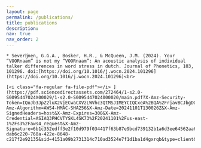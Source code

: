 ```yaml
---
layout: page
permalink: /publications/
title: publications
description:
nav: true
nav_order: 2
---
```


<!-- _pages/publications.md -->

<!-- Bibsearch Feature -->

    * Severĳnen, G.G.A., Bosker, H.R., & McQueen, J.M. (2024). Your “VOORnaam” is not my “VOORnaam”: An acoustic analysis of individual talker differences in word stress in dutch. Journal of Phonetics, 103, 101296. doi:[https://doi.org/10.1016/j.wocn.2024.101296](https://doi.org/10.1016/j.wocn.2024.101296)<br>

    [<i class="fa-regular fa-file-pdf"></i> ](https://pdf.sciencedirectassets.com/272464/1-s2.0-S0095447024X00029/1-s2.0-S0095447024000020/main.pdf?X-Amz-Security-Token=IQoJb3JpZ2luX2VjECwaCXVzLWVhc3QtMSJIMEYCIQCxeA%2BQA%2FrjavBCJbgDQIzGXYuUYbyo7BSZ55%2BteAN%2BMQIhAJuo74ggI34653rOY6XQXlVIA7fHkLt0nQH%2FOHmzYKeZKrwFCKX%2F%2F%2F%2F%2F%2F%2F%2F%2F%2FwEQBRoMMDU5MDAzNTQ2ODY1Igz4s8TAP29zUB9UtE0qkAU5NxaH5eyQix%2FKVC0LYvR9pW0pSfN4zIP3NkpauHQClWSv59LYGpvmfvBKAgoMQ8IfUGUQ6Yu0P%2F37UdcWf1kCHMpxsGfsFPQY2wMc1C1lWJxvppRwJ8CrBLEV2n0s9N4G5qcuWoLXVe%2FMi0Y5Wd%2FTTYIV7WhclgKMFBffOCkOEWYdbVahBRbyD8D99NwF7CLVIpu%2F4NjtyJyv1cXBzQCaNr%2FiDz9P2JmU5j8Res%2F2r1xXyXlY7JLW3F2WFg42Z91BmzTmDhsVgEzoRuXLGVG2XSthvbj%2Fyw0c2LRSs%2FIY9CtYjFdsyaYSsMiR4LCBN7yOSQldUCa3X6qbvQM%2BEkLWzJ7rsvYxeyC8ZqregkM4JnaP6yhw0I45bVo9mpsQrXPzm9mU%2FWcGEkLeeCL8lN5cfHbccZ4EplIDlAL56rXtwaunKa44yvyxkIWE194ToKujrr0kIyZyHkCRiGNTjemkv2JyQJjGoP23fM0YGkrVgL5dp7ebrZKG9aA%2Bw%2BU8d6jVGN6AIB%2BHtQOjs4YJ%2FV%2BVyOegaE9sgib%2FY3x%2F%2Fr8wGtsJXcS91nw4rrI9jML59Hy4Ycc8BwEwdus3y%2FeTgJ7AgUyveMAKV9zh5Roc87h%2FWFKitb8z%2FgKZmvm3Lri%2BKOEMeBnTYHoQ94pZcNsNJkD5NKtgVPChqUlJ0572GDwmY%2FcrZA6Ii%2BPYKsTL7%2Blwrcc8QNZ%2FdkMfKmf39r5%2Byqco%2B2yADo09Zdif4Pp35Te%2B4fqAfVT67s8T9cS2yLeaxtejjYSVY1AUxexw3vIpOyQicrqTd034fYzVPX9y67D6RDvCNNxlHYSYisWnSFnC8vsgaH1fzg%2BKrK9ttWL7xLWwH%2Bwo6QdJxJc0PnuspMpvoDD7gJO5BjqwAeDTkWbCJvvhSe4ffRdf2AWfkSGbRV9ekXClzzsyJ5q8%2Bx65vbmzUZZXn1icxXjU04kuMiOy4WYAnhu3YFSUH6h5AH0UGt55ZFrA61InXuJ%2Fjqa7Q0D38f6mqRPqeLKuKkpGaBvYTSqSOuyi3Aopf6%2Fb2CP5AuhNnlrqVxQwoT4fzvlGyyZxNxrmTcZg7ZCoocakVGdERZL%2FpZ1hBh0j1%2BwrCZFvOh5DcMh9GwCt3Gjr&X-Amz-Algorithm=AWS4-HMAC-SHA256&X-Amz-Date=20241101T130026Z&X-Amz-SignedHeaders=host&X-Amz-Expires=300&X-Amz-Credential=ASIAQ3PHCVTYSKL4SK73%2F20241101%2Fus-east-1%2Fs3%2Faws4_request&X-Amz-Signature=6b1c352edff3e2f10d979f034417f63b87e9bcd739132b1a6d3ee64562aa63c9&hash=124c0e096d1564958fed61905c039ec63ac577949d45dc26b24b1658fb2f4a48&host=68042c943591013ac2b2430a89b270f6af2c76d8dfd086a07176afe7c76c2c61&pii=S0095447024000020&tid=spdf-dab6c220-768a-422e-8648-c217f2e92135&sid=4151a09b2731314c710ad3524e7f1d1ba1d4gxrqb&type=client&tsoh=d3d3LnNjaWVuY2VkaXJlY3QuY29t&ua=0f165f020d0451555104&rr=8dbc115b1d64babd&cc=it)

